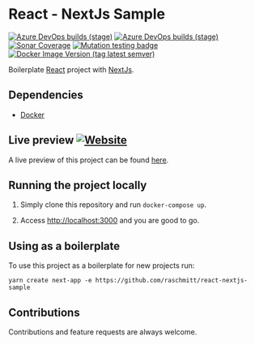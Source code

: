 # React - NextJs Sample

[![Azure DevOps builds (stage)](https://img.shields.io/azure-devops/build/raschmitt/7618d927-8467-43e2-b5e9-1aeddc1fbfdc/34?label=Continuous%20Integration&stage=CI)](https://dev.azure.com/raschmitt/raschmitt/_build?definitionId=34)
[![Azure DevOps builds (stage)](https://img.shields.io/azure-devops/build/raschmitt/7618d927-8467-43e2-b5e9-1aeddc1fbfdc/34?label=Continuous%20Delivery&stage=CD)](https://dev.azure.com/raschmitt/raschmitt/_build?definitionId=34)
[![Sonar Coverage](https://img.shields.io/sonar/coverage/raschmitt_react-nextjs-boilerplate?label=Code%20coverage&server=https%3A%2F%2Fsonarcloud.io&style=flat-square)](https://sonarcloud.io/dashboard?id=raschmitt_react-nextjs-boilerplate)
[![Mutation testing badge](https://img.shields.io/endpoint?style=flat-square&url=https%3A%2F%2Fbadge-api.stryker-mutator.io%2Fgithub.com%2Fraschmitt%2Freact-nextjs-boilerplate%2Fmain)](https://dashboard.stryker-mutator.io/reports/github.com/raschmitt/react-nextjs-boilerplate/main)
[![Docker Image Version (tag latest semver)](https://img.shields.io/docker/v/raschmitt/react-nextjs-boilerplate/latest?label=Latest%20Image&style=flat-square)](https://hub.docker.com/repository/docker/raschmitt/react-nextjs-boilerplate)

Boilerplate [React](https://reactjs.org/) project with [NextJs](https://nextjs.org/).

## Dependencies

- [Docker](https://docs.docker.com/get-docker/)

## Live preview [![Website](https://img.shields.io/website?down_message=Unhealthy&label=Health%20Check&up_message=Healthy&url=https%3A%2F%2Freact-nextjs-sample-service-raschmitt.cloud.okteto.net%2Fhealth)](https://react-nextjs-sample-service-raschmitt.cloud.okteto.net/health)

A live preview of this project can be found [here](https://react-nextjs-sample-service-raschmitt.cloud.okteto.net).

## Running the project locally

1. Simply clone this repository and run `docker-compose up`.

2. Access [http://localhost:3000](http://localhost:3000) and you are good to go.

## Using as a boilerplate

To use this project as a boilerplate for new projects run:

`yarn create next-app -e https://github.com/raschmitt/react-nextjs-sample`

## Contributions

  Contributions and feature requests are always welcome.
